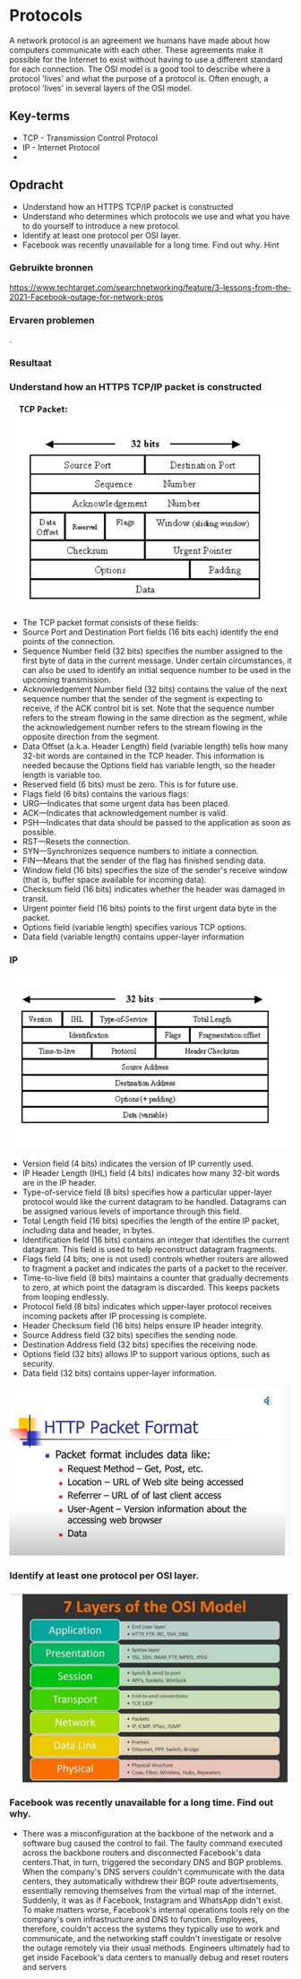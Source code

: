 # Protocols
A network protocol is an agreement we humans have made about how computers communicate with each other. These agreements make it possible for the Internet to exist without having to use a different standard for each connection.
The OSI model is a good tool to describe where a protocol 'lives' and what the purpose of a protocol is. Often enough, a protocol 'lives' in several layers of the OSI model.
## Key-terms
- TCP - Transmission Control Protocol
- IP - Internet Protocol
- 



## Opdracht

- Understand how an HTTPS TCP/IP packet is constructed
- Understand who determines which protocols we use and what you have to do yourself to introduce a new protocol.
- Identify at least one protocol per OSI layer.
- Facebook was recently unavailable for a long time. Find out why. Hint

### Gebruikte bronnen
https://www.techtarget.com/searchnetworking/feature/3-lessons-from-the-2021-Facebook-outage-for-network-pros
### Ervaren problemen
.

### Resultaat
### Understand how an HTTPS TCP/IP packet is constructed

![alt text](https://github.com/techgrounds/cloud-6-repo-rupaliBC/blob/main/00_includes/TCP.png)
  - The TCP packet format consists of these fields: 
  - Source Port and Destination Port fields (16 bits each) identify the end points of the connection. 
  - Sequence Number field (32 bits) specifies the number assigned to the first byte of data in the current message. Under certain circumstances, it can also be used to identify an initial sequence number to be used in the upcoming transmission. 
  - Acknowledgement Number field (32 bits) contains the value of the next sequence number that the sender of the segment is expecting to receive, if the ACK control bit is set. Note that the sequence number refers to the stream flowing in the same direction as the segment, while the acknowledgement number refers to the stream flowing in the opposite direction from the segment. 
  - Data Offset (a.k.a. Header Length) field (variable length) tells how many 32-bit words are contained in the TCP header. This information is needed because the Options field has variable length, so the header length is variable too. 
  - Reserved field (6 bits) must be zero. This is for future use. 
  - Flags field (6 bits) contains the various flags: 
  - URG—Indicates that some urgent data has been placed. 
  - ACK—Indicates that acknowledgement number is valid. 
  - PSH—Indicates that data should be passed to the application as soon as possible. 
  - RST—Resets the connection. 
  - SYN—Synchronizes sequence numbers to initiate a connection. 
  - FIN—Means that the sender of the flag has finished sending data. 
  - Window field (16 bits) specifies the size of the sender's receive window (that is, buffer space available for incoming data). 
  - Checksum field (16 bits) indicates whether the header was damaged in transit. 
  - Urgent pointer field (16 bits) points to the first urgent data byte in the packet. 
  - Options field (variable length) specifies various TCP options. 
  - Data field (variable length) contains upper-layer information
### IP 
![alt text](https://github.com/techgrounds/cloud-6-repo-rupaliBC/blob/main/00_includes/IP.png)

  - Version field (4 bits) indicates the version of IP currently used. 
  - IP Header Length (IHL) field (4 bits) indicates how many 32-bit words are in the IP header. 
  - Type-of-service field (8 bits) specifies how a particular upper-layer protocol would like the current datagram to be handled. Datagrams can be assigned various levels of importance through this field. 
  - Total Length field (16 bits) specifies the length of the entire IP packet, including data and header, in bytes. 
  - Identification field (16 bits) contains an integer that identifies the current datagram. This field is used to help reconstruct datagram fragments. 
  - Flags field (4 bits; one is not used) controls whether routers are allowed to fragment a packet and indicates the parts of a packet to the receiver. 
  - Time-to-live field (8 bits) maintains a counter that gradually decrements to zero, at which point the datagram is discarded. This keeps packets from looping endlessly. 
  - Protocol field (8 bits) indicates which upper-layer protocol receives incoming packets after IP processing is complete. 
  - Header Checksum field (16 bits) helps ensure IP header integrity. 
  - Source Address field (32 bits) specifies the sending node. 
  - Destination Address field (32 bits) specifies the receiving node. 
  - Options field (32 bits) allows IP to support various options, such as security. 
  - Data field (32 bits) contains upper-layer information. 
  
![alt text](https://github.com/techgrounds/cloud-6-repo-rupaliBC/blob/main/00_includes/http.png)
### Identify at least one protocol per OSI layer.
![alt text](https://github.com/techgrounds/cloud-6-repo-rupaliBC/blob/main/00_includes/OSI.png)

### Facebook was recently unavailable for a long time. Find out why. 
  - There was a misconfiguration at the backbone of the network and a software bug caused the control to fail. The faulty command executed across the backbone routers and disconnected Facebook's data centers.That, in turn, triggered the secondary DNS and BGP problems. <br> When the company's DNS servers couldn't communicate with the data centers, they automatically withdrew their BGP route advertisements, essentially removing themselves from the virtual map of the internet. Suddenly, it was as if Facebook, Instagram and WhatsApp didn't exist.<br>To make matters worse, Facebook's internal operations tools rely on the company's own infrastructure and DNS to function. Employees, therefore, couldn't access the systems they typically use to work and communicate, and the networking staff couldn't investigate or resolve the outage remotely via their usual methods.
Engineers ultimately had to get inside Facebook's data centers to manually debug and reset routers and servers


